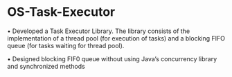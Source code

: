 # OS-Task-Executor

• Developed a Task Executor Library. The library consists of the implementation of a thread pool (for execution of tasks)
and a blocking FIFO queue (for tasks waiting for thread pool).

• Designed blocking FIF0 queue without using Java’s concurrency library and synchronized methods
